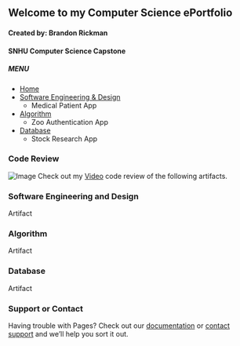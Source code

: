 ## Welcome to my Computer Science ePortfolio
#### Created by: Brandon Rickman
#### SNHU Computer Science Capstone


##### MENU
* [Home](https://brandonrickman.github.io)
* [Software Engineering & Design](https://brandonrickman.github.io/artifact1.java)
  * Medical Patient App
* [Algorithm](https://brandonrickman.github.io/artifact2.java)
  * Zoo Authentication App
* [Database](https://brandonrickman.github.io/artifact3.py)
  * Stock Research App


### Code Review

![Image](https://brandonrickman.github.io/crvid_thumb.PNG)
Check out my [Video](https://youtu.be/XWNr-A46wPg) code review of the following artifacts.


### Software Engineering and Design

Artifact


### Algorithm

Artifact


### Database

Artifact


### Support or Contact

Having trouble with Pages? Check out our [documentation](https://help.github.com/categories/github-pages-basics/) or [contact support](https://github.com/contact) and we’ll help you sort it out.
